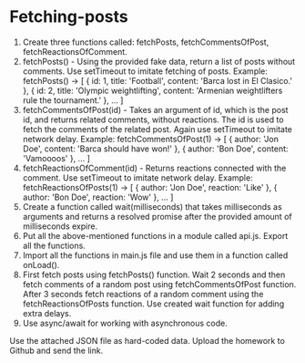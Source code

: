 # Fetching-posts
1. Create three functions called: fetchPosts, fetchCommentsOfPost, fetchReactionsOfComment.
2. fetchPosts() - Using the provided fake data, return a list of posts without comments. Use setTimeout to imitate fetching of posts. 
    Example: fetchPosts() -> [ { id: 1, title: 'Football', content: 'Barca lost in El Clasico.' }, { id: 2, title: 'Olympic weightlifting', content: 'Armenian weightlifters rule the tournament.' }, ... ]
3. fetchCommentsOfPost(id) - Takes an argument of id, which is the post id, and returns related comments, without reactions. The id is used to fetch the comments of the related post. Again use setTimeout to imitate network delay.
    Example: fetchCommentsOfPost(1) -> [ { author: 'Jon Doe', content: 'Barca should have won!' }, { author: 'Bon Doe', content: 'Vamoooos' }, ... ]
4. fetchReactionsOfComment(id) - Returns reactions connected with the comment. Use setTimeout to imitate network delay. 
    Example: fetchReactionsOfPosts(1) -> [ { author: 'Jon Doe', reaction: 'Like' }, { author: 'Bon Doe', reaction: 'Wow' }, ... ]
5. Create a function called wait(milliseconds) that takes milliseconds as arguments and returns a resolved promise after the provided amount of milliseconds expire.
5. Put all the above-mentioned functions in a module called api.js. Export all the functions.
6. Import all the functions in main.js file and use them in a function called onLoad().
7. First fetch posts using fetchPosts() function. Wait 2 seconds and then fetch comments of a random post using fetchCommentsOfPost function. After 3 seconds fetch reactions of a random comment using the fetchReactionsOfPosts function. Use created wait function for adding extra delays.
8. Use async/await for working with asynchronous code.

Use the attached JSON file as hard-coded data. Upload the homework to Github and send the link.